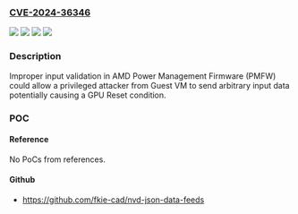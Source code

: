 ### [CVE-2024-36346](https://cve.mitre.org/cgi-bin/cvename.cgi?name=CVE-2024-36346)
![](https://img.shields.io/static/v1?label=Product&message=AMD%20Instinct%E2%84%A2%20MI300A&color=blue)
![](https://img.shields.io/static/v1?label=Product&message=AMD%20Instinct%E2%84%A2%20MI300X&color=blue)
![](https://img.shields.io/static/v1?label=Version&message=&color=brightgreen)
![](https://img.shields.io/static/v1?label=Vulnerability&message=CWE-1284%20%20Improper%20Validation%20of%20Specified%20Quantity%20in%20Input&color=brightgreen)

### Description

Improper input validation in AMD Power Management Firmware (PMFW) could allow a privileged attacker from Guest VM to send arbitrary input data potentially causing a GPU Reset condition.

### POC

#### Reference
No PoCs from references.

#### Github
- https://github.com/fkie-cad/nvd-json-data-feeds

